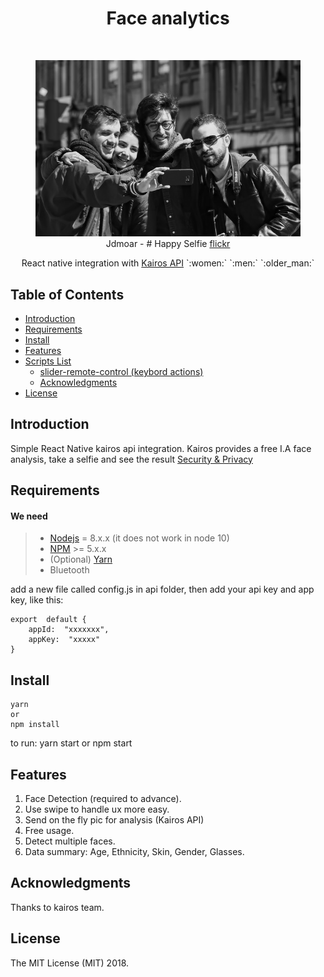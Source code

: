 
<h1 align="center"> Face analytics </h1> <br>
<div align="center">
<figure>
  <img alt="gif xiaomi band and slide" title="mi band 2 script pc" src="https://raw.githubusercontent.com/NoRoboto/face-analytics/master/faces-header.jpg?token=AID74VSaC19ff-CQ99sD71EpwISCWWIlks5bUlAhwA%3D%3D" width="450">
  <figcaption>Jdmoar - # Happy Selfie <a href="https://www.flickr.com/photos/jdmoar/">flickr<a/></figcaption>
  </figure>
</div>

<p align="center">
React native integration with <a href="https://www.kairos.com">Kairos API</a> `:women:` `:men:` `:older_man:`
</p>

## Table of Contents

- [Introduction](#introduction)
- [Requirements](#requirements)
- [Install](#install)
- [Features](#features)
- [Scripts List]()
  - [slider-remote-control (keybord actions)](https://github.com/NoRoboto/mi-band2-scripts/tree/master/keyboard)
  - [Acknowledgments](#acknowledgments)
- [License](#license)

## Introduction

Simple React Native kairos api integration. Kairos provides a  free I.A  face analysis, take a selfie and see the result [Security & Privacy](https://www.kairos.com/faq#security-privacy)

## Requirements

#### <i class="icon-list"></i> We need

> - [Nodejs](https://nodejs.org/en/) = 8.x.x (it does not work in node 10)
> - [NPM](https://www.npmjs.com/) >= 5.x.x 
> - (Optional) [Yarn](https://yarnpkg.com/en/)
> - Bluetooth

add a new file called config.js in api folder, then add your api key and app key, like this:

```
export  default {
	appId:  "xxxxxxx",
	appKey:  "xxxxx"
}
```

## Install

```
yarn
or
npm install
```
to run: yarn start or npm start

## Features

 1. Face Detection (required to advance).
 2. Use swipe to handle ux more easy.
 3. Send on the fly pic for analysis (Kairos API)
 4. Free usage.
 5. Detect multiple faces.
 6. Data summary: Age, Ethnicity, Skin, Gender, Glasses.

## Acknowledgments

Thanks to kairos team.

## License
The MIT License (MIT) 2018.
